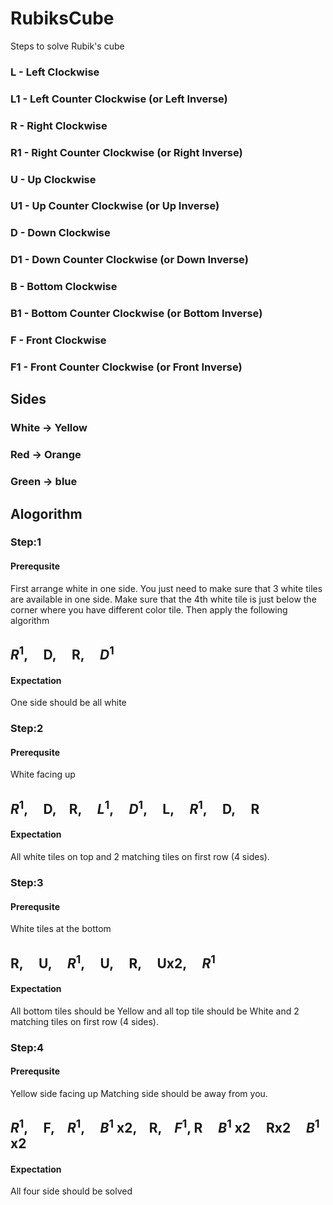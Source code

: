 # RubiksCube
Steps to solve Rubik's cube

### L  - Left Clockwise
### L1 - Left Counter Clockwise (or Left Inverse)

### R  - Right Clockwise
### R1 - Right Counter Clockwise (or Right Inverse)

### U  - Up Clockwise
### U1 - Up Counter Clockwise (or Up Inverse)

### D  - Down Clockwise
### D1 - Down Counter Clockwise (or Down Inverse)

### B  - Bottom Clockwise
### B1 - Bottom Counter Clockwise (or Bottom Inverse)

### F  - Front Clockwise
### F1 - Front Counter Clockwise (or Front Inverse)

## Sides

### White -> Yellow
### Red -> Orange
### Green -> blue

## Alogorithm

### Step:1

#### Prerequsite
First arrange white in one side. You just need to make sure that 3 white tiles are available in one side. Make sure that the 4th white tile is just below the corner where you have different color tile. Then apply the following algorithm

## $R^1$, &nbsp;&nbsp;&nbsp; D, &nbsp;&nbsp;&nbsp; R, &nbsp;&nbsp;&nbsp; $D^1$

#### Expectation

One side should be all white

### Step:2

#### Prerequsite

White facing up

## $R^1$, &nbsp;&nbsp;&nbsp; D,&nbsp;&nbsp;&nbsp; R, &nbsp;&nbsp;&nbsp;  $L^1$, &nbsp;&nbsp;&nbsp; $D^1$, &nbsp;&nbsp;&nbsp; L, &nbsp;&nbsp;&nbsp; $R^1$, &nbsp;&nbsp;&nbsp; D, &nbsp;&nbsp;&nbsp; R

#### Expectation
All white tiles on top and 2 matching tiles on first row (4 sides).

### Step:3

#### Prerequsite
White tiles at the bottom

## R, &nbsp;&nbsp;&nbsp; U, &nbsp;&nbsp;&nbsp; $R^1$, &nbsp;&nbsp;&nbsp; U, &nbsp;&nbsp;&nbsp; R, &nbsp;&nbsp;&nbsp; Ux2, &nbsp;&nbsp;&nbsp; $R^1$

#### Expectation
All bottom tiles should be Yellow and all top tile should be White and 2 matching tiles on first row (4 sides).

### Step:4
#### Prerequsite
Yellow side facing up
Matching side should be away from you.
## $R^1$, &nbsp;&nbsp;&nbsp; F,&nbsp;&nbsp;&nbsp; $R^1$, &nbsp;&nbsp;&nbsp; $B^1$ x2, &nbsp;&nbsp;&nbsp;R,&nbsp;&nbsp;&nbsp; $F^1$,  R &nbsp;&nbsp;&nbsp; $B^1$ x2 &nbsp;&nbsp;&nbsp; Rx2 &nbsp;&nbsp;&nbsp; $B^1$ x2
#### Expectation
All four side should be solved

